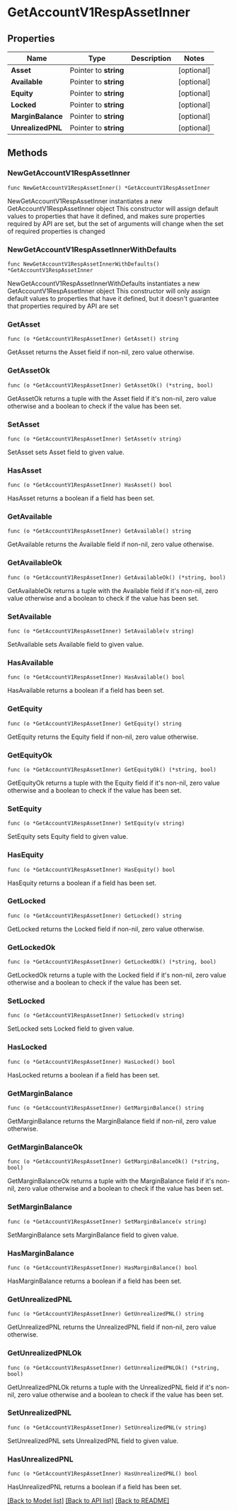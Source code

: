 # GetAccountV1RespAssetInner

## Properties

Name | Type | Description | Notes
------------ | ------------- | ------------- | -------------
**Asset** | Pointer to **string** |  | [optional] 
**Available** | Pointer to **string** |  | [optional] 
**Equity** | Pointer to **string** |  | [optional] 
**Locked** | Pointer to **string** |  | [optional] 
**MarginBalance** | Pointer to **string** |  | [optional] 
**UnrealizedPNL** | Pointer to **string** |  | [optional] 

## Methods

### NewGetAccountV1RespAssetInner

`func NewGetAccountV1RespAssetInner() *GetAccountV1RespAssetInner`

NewGetAccountV1RespAssetInner instantiates a new GetAccountV1RespAssetInner object
This constructor will assign default values to properties that have it defined,
and makes sure properties required by API are set, but the set of arguments
will change when the set of required properties is changed

### NewGetAccountV1RespAssetInnerWithDefaults

`func NewGetAccountV1RespAssetInnerWithDefaults() *GetAccountV1RespAssetInner`

NewGetAccountV1RespAssetInnerWithDefaults instantiates a new GetAccountV1RespAssetInner object
This constructor will only assign default values to properties that have it defined,
but it doesn't guarantee that properties required by API are set

### GetAsset

`func (o *GetAccountV1RespAssetInner) GetAsset() string`

GetAsset returns the Asset field if non-nil, zero value otherwise.

### GetAssetOk

`func (o *GetAccountV1RespAssetInner) GetAssetOk() (*string, bool)`

GetAssetOk returns a tuple with the Asset field if it's non-nil, zero value otherwise
and a boolean to check if the value has been set.

### SetAsset

`func (o *GetAccountV1RespAssetInner) SetAsset(v string)`

SetAsset sets Asset field to given value.

### HasAsset

`func (o *GetAccountV1RespAssetInner) HasAsset() bool`

HasAsset returns a boolean if a field has been set.

### GetAvailable

`func (o *GetAccountV1RespAssetInner) GetAvailable() string`

GetAvailable returns the Available field if non-nil, zero value otherwise.

### GetAvailableOk

`func (o *GetAccountV1RespAssetInner) GetAvailableOk() (*string, bool)`

GetAvailableOk returns a tuple with the Available field if it's non-nil, zero value otherwise
and a boolean to check if the value has been set.

### SetAvailable

`func (o *GetAccountV1RespAssetInner) SetAvailable(v string)`

SetAvailable sets Available field to given value.

### HasAvailable

`func (o *GetAccountV1RespAssetInner) HasAvailable() bool`

HasAvailable returns a boolean if a field has been set.

### GetEquity

`func (o *GetAccountV1RespAssetInner) GetEquity() string`

GetEquity returns the Equity field if non-nil, zero value otherwise.

### GetEquityOk

`func (o *GetAccountV1RespAssetInner) GetEquityOk() (*string, bool)`

GetEquityOk returns a tuple with the Equity field if it's non-nil, zero value otherwise
and a boolean to check if the value has been set.

### SetEquity

`func (o *GetAccountV1RespAssetInner) SetEquity(v string)`

SetEquity sets Equity field to given value.

### HasEquity

`func (o *GetAccountV1RespAssetInner) HasEquity() bool`

HasEquity returns a boolean if a field has been set.

### GetLocked

`func (o *GetAccountV1RespAssetInner) GetLocked() string`

GetLocked returns the Locked field if non-nil, zero value otherwise.

### GetLockedOk

`func (o *GetAccountV1RespAssetInner) GetLockedOk() (*string, bool)`

GetLockedOk returns a tuple with the Locked field if it's non-nil, zero value otherwise
and a boolean to check if the value has been set.

### SetLocked

`func (o *GetAccountV1RespAssetInner) SetLocked(v string)`

SetLocked sets Locked field to given value.

### HasLocked

`func (o *GetAccountV1RespAssetInner) HasLocked() bool`

HasLocked returns a boolean if a field has been set.

### GetMarginBalance

`func (o *GetAccountV1RespAssetInner) GetMarginBalance() string`

GetMarginBalance returns the MarginBalance field if non-nil, zero value otherwise.

### GetMarginBalanceOk

`func (o *GetAccountV1RespAssetInner) GetMarginBalanceOk() (*string, bool)`

GetMarginBalanceOk returns a tuple with the MarginBalance field if it's non-nil, zero value otherwise
and a boolean to check if the value has been set.

### SetMarginBalance

`func (o *GetAccountV1RespAssetInner) SetMarginBalance(v string)`

SetMarginBalance sets MarginBalance field to given value.

### HasMarginBalance

`func (o *GetAccountV1RespAssetInner) HasMarginBalance() bool`

HasMarginBalance returns a boolean if a field has been set.

### GetUnrealizedPNL

`func (o *GetAccountV1RespAssetInner) GetUnrealizedPNL() string`

GetUnrealizedPNL returns the UnrealizedPNL field if non-nil, zero value otherwise.

### GetUnrealizedPNLOk

`func (o *GetAccountV1RespAssetInner) GetUnrealizedPNLOk() (*string, bool)`

GetUnrealizedPNLOk returns a tuple with the UnrealizedPNL field if it's non-nil, zero value otherwise
and a boolean to check if the value has been set.

### SetUnrealizedPNL

`func (o *GetAccountV1RespAssetInner) SetUnrealizedPNL(v string)`

SetUnrealizedPNL sets UnrealizedPNL field to given value.

### HasUnrealizedPNL

`func (o *GetAccountV1RespAssetInner) HasUnrealizedPNL() bool`

HasUnrealizedPNL returns a boolean if a field has been set.


[[Back to Model list]](../README.md#documentation-for-models) [[Back to API list]](../README.md#documentation-for-api-endpoints) [[Back to README]](../README.md)


